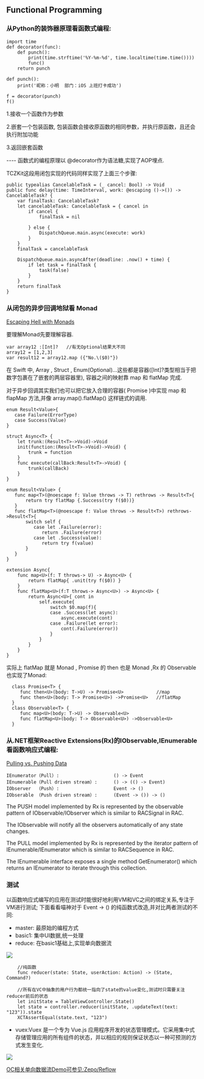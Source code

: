 ## Functional Programming


### 从Python的装饰器原理看函数式编程:


```pyt
import time
def decorator(func):
    def punch():
        print(time.strftime('%Y-%m-%d', time.localtime(time.time())))
        func()
    return punch

def punch():
    print('昵称：小明  部门：iOS 上班打卡成功')

f = decorator(punch)
f()
```

1.接收一个函数作为参数

2.嵌套一个包装函数, 包装函数会接收原函数的相同参数，并执行原函数，且还会执行附加功能

3.返回嵌套函数

---- 函数式的编程原理以 @decorator作为语法糖,实现了AOP埋点.


TCZKit这段用闭包实现的代码同样实现了上面三个步骤:


```pyt
public typealias CancelableTask = (_ cancel: Bool) -> Void
public func delay(time: TimeInterval, work: @escaping ()->()) -> CancelableTask? {
    var finalTask: CancelableTask?
    let cancelableTask: CancelableTask = { cancel in
        if cancel {
            finalTask = nil
            
        } else {
            DispatchQueue.main.async(execute: work)
        }
    }
    finalTask = cancelableTask
    
    DispatchQueue.main.asyncAfter(deadline: .now() + time) {
        if let task = finalTask {
            task(false)
        }
    }
    return finalTask
}
```

### 从闭包的异步回调地狱看 Monad


[Escaping Hell with Monads](https://philipnilsson.github.io/Badness10k/escaping-hell-with-monads/)

要理解Monad先要理解容器.

```
var array12 :[Int]?   //有无Optional结果大不同
array12 = [1,2,3]
var result12 = array12.map ({"No.\($0)"})
```

在 Swift 中, Array , Struct , Enum(Optional)...这些都是容器([Int]?类型相当于把数字包裹在了嵌套的两层容器里), 容器之间的映射靠 map 和 flatMap 完成. 

对于异步回调其实我们也可以把它放入合理的容器( Promise )中实现 map 和 flapMap 方法,并像  array.map().flatMap()  这样链式的调用.

```pyt
enum Result<Value>{
   case Failure(ErrorType)
   case Success(Value)
}

struct Async<T> {
    let trunk:(Result<T>->Void)->Void
    init(function:(Result<T>->Void)->Void) {
        trunk = function
    }
    func execute(callBack:Result<T>->Void) {
        trunk(callBack)
    }
}
```

```pyt
enum Result<Value> {
   func map<T>(@noescape f: Value throws -> T) rethrows -> Result<T>{
       return try flatMap {.Success(try f($0))}
   }
   func flatMap<T>(@noescape f: Value throws -> Result<T>) rethrows->Result<T>{
       switch self {
          case let .Failure(error):
             return .Failure(error)
          case let .Success(value):
             return try f(value)
       }
   }
}

extension Async{
    func map<U>(f: T throws-> U) -> Async<U> {
        return flatMap{ .unit(try f($0)) }
    }
    func flatMap<U>(f:T throws-> Async<U>) -> Async<U> {
        return Async<U>{ cont in
            self.execute{
                switch $0.map(f){
                case .Success(let async):
                    async.execute(cont)
                case .Failure(let error):
                    cont(.Failure(error))
                }
            }
        }
    }
}
```

实际上 flatMap 就是 Monad , Promise 的 then 也是 Monad ,Rx 的 Observable 也实现了Monad:

```pyt
  class Promise<T> {
     func then<U>(body: T->U) -> Promise<U>            //map
     func then<U>(body: T-> Promise<U>) ->Promise<U>   //flatMap
  }
  class Observable<T> {
     func map<U>(body: T->U) -> Observable<U>      
     func flatMap<U>(body: T-> Observable<U>) ->Observable<U>   
  }
```


### 从.NET框架Reactive Extensions(Rx)的IObservable,IEnumerable看函数响应式编程:


[Pulling vs. Pushing Data](https://msdn.microsoft.com/en-us/library/hh242985.aspx)

```
IEnumerator（Pull）:                    () -> Event
IEnumerable（Pull driven stream）:      () -> (() -> Event)
IObserver  （Push）:                    Event -> ()
IObserable （Push driven stream）:      (Event -> ()) -> ()
```


The PUSH model implemented by Rx is represented by the observable pattern of IObservable<T>/IObserver<T> which is similar to RACSignal in RAC.

The IObservable will notify all the observers automatically of any state changes. 


The PULL model implemented by Rx is represented by the iterator pattern of IEnumerable<T>/IEnumerator<T> which is similar to RACSequence in RAC. 

The IEnumerable<T> interface exposes a single method GetEnumerator() which returns an IEnumerator<T> to iterate through this collection.


### 测试


以函数响应式编写的应用在测试时能很好地利用VM和VC之间的绑定关系,专注于VM进行测试;
下面看看喵神对于 Event -> () 的纯函数式改造,并对比两者测试的不同:


- master: 最原始的编程方式
- basic1: 集中UI数据,统一处理
- reduce: 在basic1基础上,实现单向数据流


![](https://ws1.sinaimg.cn/large/006tKfTcgy1fjs0fvb71bj31e40ncmze.jpg)

```
    //纯函数
    func reducer(state: State, userAction: Action) -> (State, Command?) 
```

```pyt
    //所有在VC中抽象的用户行为都统一指向了state的value变化,测试时只需要关注reducer前后的状态
    let initState = TableViewController.State()
    let state = controller.reducer(initState, .updateText(text: "123")).state
    XCTAssertEqual(state.text, "123")
```


- vuex:Vuex 是一个专为 Vue.js 应用程序开发的状态管理模式。它采用集中式存储管理应用的所有组件的状态，并以相应的规则保证状态以一种可预测的方式发生变化.



![](https://ws3.sinaimg.cn/large/006tNc79gy1fk42jdhi50j316e0w6whi.jpg)

[OC相关单向数据流Demo可参见:Zepo/Reflow](https://github.com/Zepo/Reflow)



